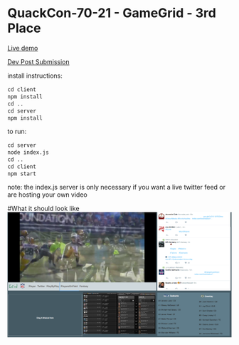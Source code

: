 # QuackCon-70-21 - GameGrid - 3rd Place
[Live demo](https://akadouri.github.io/QuackCon-70-21/)

[Dev Post Submission](http://devpost.com/software/game-grid)

install instructions:
```
cd client
npm install
cd ..
cd server
npm install
```

to run:
```
cd server
node index.js
cd ..
cd client
npm start
```

note: the index.js server is only necessary if you want a live twitter feed or are hosting your own video

#What it should look like
![sample screen shot](https://raw.githubusercontent.com/akadouri/quackcon-70-21/master/marketing/progress3.png)
